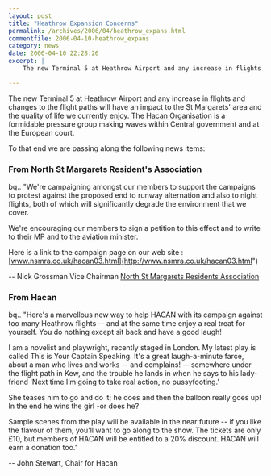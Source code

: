 ```yaml
---
layout: post
title: "Heathrow Expansion Concerns"
permalink: /archives/2006/04/heathrow_expans.html
commentfile: 2006-04-10-heathrow_expans
category: news
date: 2006-04-10 22:28:26
excerpt: |
    The new Terminal 5 at Heathrow Airport and any increase in flights and changes to the flight paths will have an impact to the St Margarets' area and the quality of life we currently enjoy.  The <a href="/directory/group/200510100724">Hacan Organisation</a> is a formidable pressure group making waves within Central government and at the European court.  

---
```


The new Terminal 5 at Heathrow Airport and any increase in flights and changes to the flight paths will have an impact to the St Margarets' area and the quality of life we currently enjoy. The [Hacan Organisation](/directory/group/200510100724) is a formidable pressure group making waves within Central government and at the European court.

To that end we are passing along the following news items:

### From North St Margarets Resident's Association

bq.. "We're campaigning amongst our members to support the campaigns to protest against the proposed end to runway alternation and also to night flights, both of which will significantly degrade the environment that we cover.

We're encouraging our members to sign a petition to this effect and to write to their MP and to the aviation minister.

Here is a link to the campaign page on our web site : [www.nsmra.co.uk/hacan03.html](http://www.nsmra.co.uk/hacan03.html")

-- Nick Grossman
Vice Chairman
[North St Margarets Residents Association](/directory/group/200506300538)

### From Hacan

bq.. "Here's a marvellous new way to help HACAN with its campaign against too many Heathrow flights -- and at the same time enjoy a real treat for yourself. You do nothing except sit back and have a good laugh!

I am a novelist and playwright, recently staged in London. My latest play is called This is Your Captain Speaking. It's a great laugh-a-minute farce, about a man who lives and works -- and complains! -- somewhere under the flight path in Kew, and the trouble he lands in when he says to his lady-friend 'Next time I’m going to take real action, no pussyfooting.'

She teases him to go and do it; he does and then the balloon really goes up! In the end he wins the girl -or does he?

Sample scenes from the play will be available in the near future -- if you like the flavour of them, you'll want to go along to the show. The tickets are only £10, but members of HACAN will be entitled to a 20% discount. HACAN will earn a donation too."

-- John Stewart, Chair for Hacan
